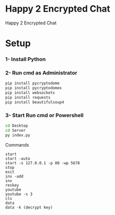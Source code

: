 # Happy 2 Encrypted Chat
Happy 2 Encrypted Chat

# Setup
### 1- Install Python
### 2- Run cmd as Administrator
```cmd
pip install pycryptodome
pip install pycryptodomex
pip install websockets
pip install requests
pip install beautifulsoup4
```
### 3- Start Run cmd or Powershell
```cmd
cd Desktop
cd Server
py index.py
```

Commands
```
start
start -auto
start -s 127.0.0.1 -p 80 -wp 5678
stop
exit
inv -add
inv
reskey
youtube
youtube -s 3
cls
data
data -k (decrypt key)
```
